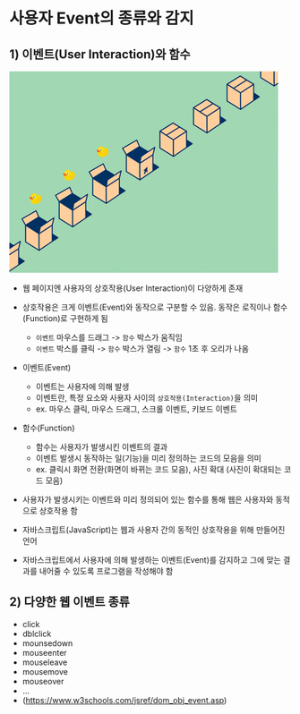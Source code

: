 # 사용자 Event의 종류와 감지

## 1) 이벤트(User Interaction)와 함수

![](./img/giphy.gif)

- 웹 페이지엔 사용자의 상호작용(User Interaction)이 다양하게 존재
- 상호작용은 크게 이벤트(Event)와 동작으로 구분할 수 있음. 동작은 로직이나 함수(Function)로 구현하게 됨

  - `이벤트` 마우스를 드래그 -> `함수` 박스가 움직임
  - `이벤트` 박스를 클릭 -> `함수` 박스가 열림 -> `함수` 1초 후 오리가 나옴

- 이벤트(Event)

  - 이벤트는 사용자에 의해 발생
  - 이벤트란, 특정 요소와 사용자 사이의 `상호작용(Interaction)`을 의미
  - ex. 마우스 클릭, 마우스 드래그, 스크롤 이벤트, 키보드 이벤트

- 함수(Function)

  - 함수는 사용자가 발생시킨 이벤트의 결과
  - 이벤트 발생시 동작하는 일(기능)을 미리 정의하는 코드의 모음을 의미
  - ex. 클릭시 화면 전환(화면이 바뀌는 코드 모음), 사진 확대 (사진이 확대되는 코드 모음)

- 사용자가 발생시키는 이벤트와 미리 정의되어 있는 함수를 통해 웹은 사용자와 동적으로 상호작용 함
- 자바스크립트(JavaScript)는 웹과 사용자 간의 동적인 상호작용을 위해 만들어진 언어
- 자바스크립트에서 사용자에 의해 발생하는 이벤트(Event)를 감지하고 그에 맞는 결과를 내어줄 수 있도록 프로그램을 작성해야 함

## 2) 다양한 웹 이벤트 종류

- click
- dblclick
- mounsedown
- mouseenter
- mouseleave
- mousemove
- mouseover
- ...
- (https://www.w3schools.com/jsref/dom_obj_event.asp)
